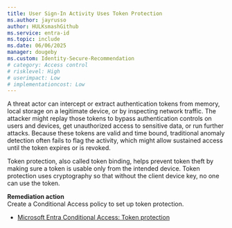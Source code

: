 ```yaml
---
title: User Sign-In Activity Uses Token Protection     
ms.author: jayrusso
author: HULKsmashGithub
ms.service: entra-id
ms.topic: include
ms.date: 06/06/2025
manager: dougeby
ms.custom: Identity-Secure-Recommendation
# category: Access control
# risklevel: High
# userimpact: Low
# implementationcost: Low
---
```

A threat actor can intercept or extract authentication tokens from memory, local storage on a legitimate device, or by inspecting network traffic. The attacker might replay those tokens to bypass authentication controls on users and devices, get unauthorized access to sensitive data, or run further attacks. Because these tokens are valid and time bound, traditional anomaly detection often fails to flag the activity, which might allow sustained access until the token expires or is revoked.

Token protection, also called token binding, helps prevent token theft by making sure a token is usable only from the intended device. Token protection uses cryptography so that without the client device key, no one can use the token.

**Remediation action**   
Create a Conditional Access policy to set up token protection.   
- [Microsoft Entra Conditional Access: Token protection](../../identity/conditional-access/concept-token-protection.md)
